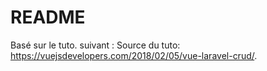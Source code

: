
# README

Basé sur le tuto. suivant :  Source du tuto: https://vuejsdevelopers.com/2018/02/05/vue-laravel-crud/. 
